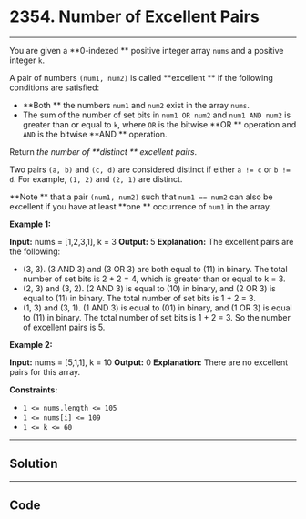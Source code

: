 # 2354. Number of Excellent Pairs

---

You are given a **0-indexed ** positive integer array `nums` and a positive integer `k`.

A pair of numbers `(num1, num2)` is called **excellent ** if the following conditions are satisfied:

  * **Both ** the numbers `num1` and `num2` exist in the array `nums`.
  * The sum of the number of set bits in `num1 OR num2` and `num1 AND num2` is greater than or equal to `k`, where `OR` is the bitwise **OR ** operation and `AND` is the bitwise **AND ** operation.



Return _the number of **distinct ** excellent pairs_.

Two pairs `(a, b)` and `(c, d)` are considered distinct if either `a != c` or `b != d`. For example, `(1, 2)` and `(2, 1)` are distinct.

**Note ** that a pair `(num1, num2)` such that `num1 == num2` can also be excellent if you have at least **one ** occurrence of `num1` in the array.

 

**Example 1:**


**Input:** nums = [1,2,3,1], k = 3
**Output:** 5
**Explanation:** The excellent pairs are the following:
- (3, 3). (3 AND 3) and (3 OR 3) are both equal to (11) in binary. The total number of set bits is 2 + 2 = 4, which is greater than or equal to k = 3.
- (2, 3) and (3, 2). (2 AND 3) is equal to (10) in binary, and (2 OR 3) is equal to (11) in binary. The total number of set bits is 1 + 2 = 3.
- (1, 3) and (3, 1). (1 AND 3) is equal to (01) in binary, and (1 OR 3) is equal to (11) in binary. The total number of set bits is 1 + 2 = 3.
So the number of excellent pairs is 5.

**Example 2:**


**Input:** nums = [5,1,1], k = 10
**Output:** 0
**Explanation:** There are no excellent pairs for this array.


 

**Constraints:**

  * `1 <= nums.length <= 105`
  * `1 <= nums[i] <= 109`
  * `1 <= k <= 60`

---

## Solution



---

## Code
```python


```